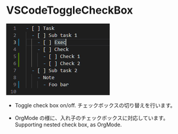 # VSCodeToggleCheckBox

![Sample](./Doc/Demonstration.gif)

* Toggle check box on/off.
  チェックボックスの切り替えを行います。

* OrgMode の様に、入れ子のチェックボックスに対応しています。
  Supporting nested check box, as OrgMode.

